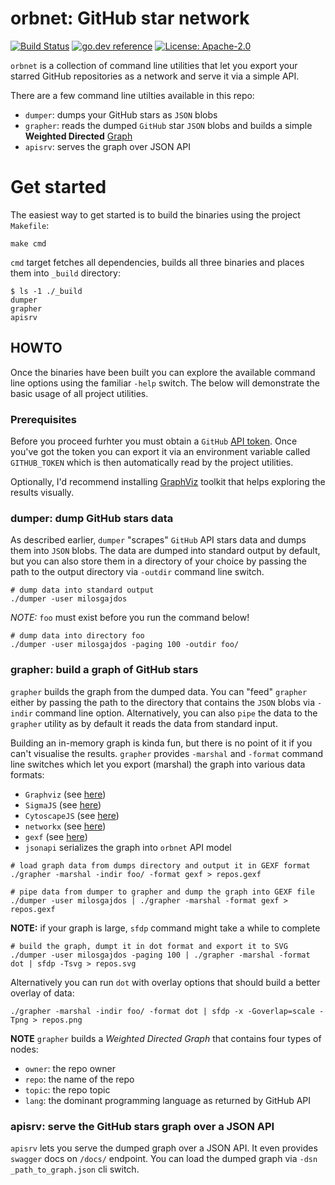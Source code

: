 # orbnet: GitHub star network

[![Build Status](https://github.com/milosgajdos/orbnet/workflows/CI/badge.svg)](https://github.com/milosgajdos/orbnet/actions?query=workflow%3ACI)
[![go.dev reference](https://img.shields.io/badge/go.dev-reference-007d9c?logo=go&logoColor=white&style=flat-square)](https://pkg.go.dev/github.com/milosgajdos/orbnet)
[![License: Apache-2.0](https://img.shields.io/badge/License-Apache--2.0-blue.svg)](https://opensource.org/licenses/Apache-2.0)

`orbnet` is a collection of command line utilities that let you export your starred GitHub repositories as a network and serve it via a simple API.

There are a few command line utilties available in this repo:
* `dumper`: dumps your GitHub stars as `JSON` blobs
* `grapher`: reads the dumped `GitHub` star `JSON` blobs and builds a simple **Weighted Directed** [Graph](https://en.wikipedia.org/wiki/Graph_(discrete_mathematics))
* `apisrv`: serves the graph over JSON API

# Get started

The easiest way to get started is to build the binaries using the project `Makefile`:

```shell
make cmd
```

`cmd` target fetches all dependencies, builds all three binaries and places them into `_build` directory:

```shell
$ ls -1 ./_build
dumper
grapher
apisrv
```

## HOWTO

Once the binaries have been built you can explore the available command line options using the familiar `-help` switch. The below will demonstrate the basic usage of all project utilities.

### Prerequisites

Before you proceed furhter you must obtain a `GitHub` [API token](https://github.com/settings/tokens). Once you've got the token you can export it via an environment variable called `GITHUB_TOKEN` which is then automatically read by the project utilities.

Optionally, I'd recommend installing [GraphViz](https://graphviz.org/) toolkit that helps exploring the results visually.

### dumper: dump GitHub stars data

As described earlier, `dumper` "scrapes" `GitHub` API stars data and dumps them into `JSON` blobs. The data are dumped into standard output by default, but you can also store them in a directory of your choice by passing the path to the output directory via `-outdir` command line switch.

```shell
# dump data into standard output
./dumper -user milosgajdos
```

*NOTE:* `foo` must exist before you run the command below!
```shell
# dump data into directory foo
./dumper -user milosgajdos -paging 100 -outdir foo/
```

### grapher: build a graph of GitHub stars

`grapher` builds the graph from the dumped data. You can "feed" `grapher` either by passing the path to the directory that contains the `JSON` blobs via `-indir` command line option. Alternatively, you can also `pipe` the data to the `grapher` utility as by default it reads the data from standard input.

Building an in-memory graph is kinda fun, but there is no point of it if you can't visualise the results. `grapher` provides `-marshal` and `-format` command line switches which let you export (marshal) the graph into various data formats:
* `Graphviz` (see [here](https://graphviz.org/doc/info/lang.html))
* `SigmaJS` (see [here](http://sigmajs.org/))
* `CytoscapeJS` (see [here](https://js.cytoscape.org/))
* `networkx` (see [here](https://networkx.org/documentation/stable//reference/readwrite/json_graph.html))
* `gexf` (see [here](https://gephi.org/gexf/format/))
* `jsonapi` serializes the graph into `orbnet` API model

```shell
# load graph data from dumps directory and output it in GEXF format
./grapher -marshal -indir foo/ -format gexf > repos.gexf
```

```shell
# pipe data from dumper to grapher and dump the graph into GEXF file
./dumper -user milosgajdos | ./grapher -marshal -format gexf > repos.gexf
```

**NOTE:** if your graph is large, `sfdp` command might take a while to complete
```shell
# build the graph, dumpt it in dot format and export it to SVG
./dumper -user milosgajdos -paging 100 | ./grapher -marshal -format dot | sfdp -Tsvg > repos.svg
```

Alternatively you can run `dot` with overlay options that should build a better overlay of data:
```
./grapher -marshal -indir foo/ -format dot | sfdp -x -Goverlap=scale -Tpng > repos.png
```

**NOTE** `grapher` builds a *Weighted Directed Graph* that contains four types of nodes:
* `owner`: the repo owner
* `repo`: the name of the repo
* `topic`: the repo topic
* `lang`: the dominant programming language as returned by GitHub API

### apisrv: serve the GitHub stars graph over a JSON API

`apisrv` lets you serve the dumped graph over a JSON API. It even provides `swagger` docs on `/docs/` endpoint.
You can load the dumped graph via `-dsn _path_to_graph.json` cli switch.
